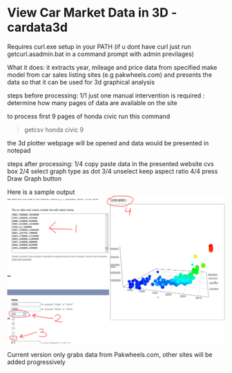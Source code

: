  # View Car Market Data in 3D - cardata3d

Requires curl.exe setup in your PATH (if u dont have curl just run getcurl.asadmin.bat in a command prompt with admin previlages)

What it does:
it extracts year, mileage and price data from specified make model from car sales listing sites (e.g pakwheels.com)
and presents the data so that it can be used for 3d graphical analysis

steps before processing:
1/1 just one manual intervention is required : determine how many pages of data are available on the site

to process first 9 pages of honda civic run this command
>getcsv honda civic 9

the 3d plotter webpage will be opened and data would be presented in notepad 

steps after processing:
1/4 copy paste data in the presented website cvs box
2/4 select graph type as dot
3/4 unselect keep aspect ratio
4/4 press Draw Graph button

Here is a sample output
![alt text](https://raw.githubusercontent.com/AcnodeLabs/cardata3d/master/graphpw.PNG)

Current version only grabs data from Pakwheels.com, other sites will be added progressively
